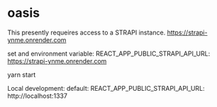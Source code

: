 # oasis

This presently requeires access to a STRAPI instance.
https://strapi-ynme.onrender.com

set and environment variable: 
REACT_APP_PUBLIC_STRAPI_API_URL: https://strapi-ynme.onrender.com

 yarn start
 

Local development:
default:
REACT_APP_PUBLIC_STRAPI_API_URL: http://localhost:1337

